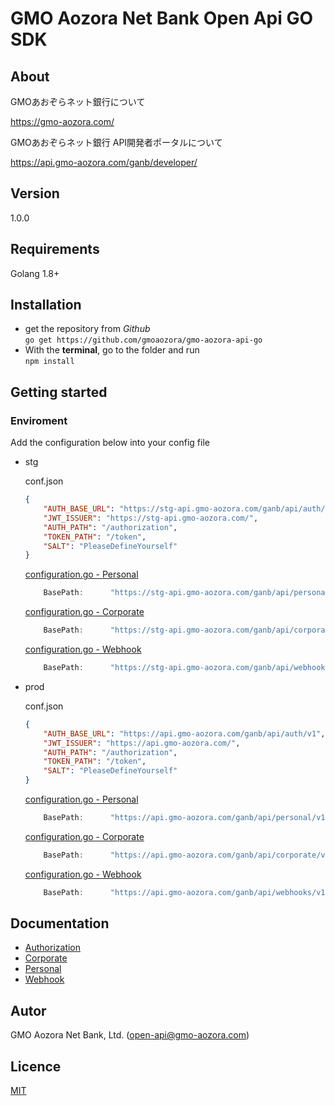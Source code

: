 # GMO Aozora Net Bank Open Api GO SDK

## About

GMOあおぞらネット銀行について

https://gmo-aozora.com/

GMOあおぞらネット銀行 API開発者ポータルについて

https://api.gmo-aozora.com/ganb/developer/

## Version

1.0.0

## Requirements

Golang 1.8+

## Installation

- get the repository from *Github*\
  `go get https://github.com/gmoaozora/gmo-aozora-api-go`
- With the **terminal**, go to the folder and run\
  `npm install` 

## Getting started

### Enviroment

Add the configuration below into your config file

* stg

    conf.json
    ```json
    {
        "AUTH_BASE_URL": "https://stg-api.gmo-aozora.com/ganb/api/auth/v1",
        "JWT_ISSUER": "https://stg-api.gmo-aozora.com/",
        "AUTH_PATH": "/authorization",
        "TOKEN_PATH": "/token",
        "SALT": "PleaseDefineYourself"
    }
    ```
    [configuration.go - Personal ](../personalclient/configuration.go) 
    ```go
		BasePath:      "https://stg-api.gmo-aozora.com/ganb/api/personal/v1",
    ```
    [configuration.go - Corporate ](../corporateclient/configuration.go) 
    ```go
		BasePath:      "https://stg-api.gmo-aozora.com/ganb/api/corporate/v1",
    ```
    [configuration.go - Webhook ](../webhookclient/configuration.go) 
    ```go
		BasePath:      "https://stg-api.gmo-aozora.com/ganb/api/webhooks/v1",
    ```


* prod

    conf.json
    ```json
    {
        "AUTH_BASE_URL": "https://api.gmo-aozora.com/ganb/api/auth/v1",
        "JWT_ISSUER": "https://api.gmo-aozora.com/",
        "AUTH_PATH": "/authorization",
        "TOKEN_PATH": "/token",
        "SALT": "PleaseDefineYourself"
    }
    ```
    [configuration.go - Personal ](../personalclient/configuration.go) 
    ```go
		BasePath:      "https://api.gmo-aozora.com/ganb/api/personal/v1",
    ```
    [configuration.go - Corporate ](../corporateclient/configuration.go) 
    ```go
		BasePath:      "https://api.gmo-aozora.com/ganb/api/corporate/v1",
    ```
    [configuration.go - Webhook ](../webhookclient/configuration.go) 
    ```go
		BasePath:      "https://api.gmo-aozora.com/ganb/api/webhooks/v1",
    ```

## Documentation

- [Authorization](docs/)
- [Corporate](corporateclient/docs/)
- [Personal](personalclient/docs/)
- [Webhook](webhookclient/docs/)


## Autor

GMO Aozora Net Bank, Ltd. (open-api@gmo-aozora.com)

## Licence

[MIT](https://github.com/gmoaozora/gmo-aozora-api-go/blob/master/LICENCE)